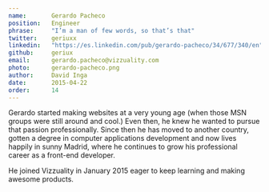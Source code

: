 ```yaml
---
name:       Gerardo Pacheco
position:   Engineer
phrase:     "I’m a man of few words, so that’s that"
twitter:    geriuxx
linkedin:   "https://es.linkedin.com/pub/gerardo-pacheco/34/677/340/en"
github:		geriux
email:      gerardo.pacheco@vizzuality.com
photo:      gerardo-pacheco.png
author:     David Inga
date:       2015-04-22
order:		14
---
```


Gerardo started making websites at a very young age (when those MSN groups were still around and cool.) Even then, he knew he wanted to pursue that passion professionally. Since then he has moved to another country, gotten a degree in computer applications development and now lives happily in sunny Madrid, where he continues to grow his professional career as a front-end developer. 

He joined Vizzuality in January 2015 eager to keep learning and making awesome products. 
